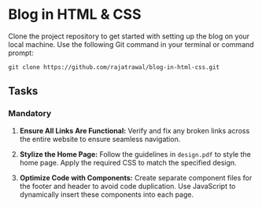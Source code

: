 # Blog in HTML & CSS

Clone the project repository to get started with setting up the blog on your local machine. Use the following Git command in your terminal or command prompt:

```shell
git clone https://github.com/rajatrawal/blog-in-html-css.git
```

## Tasks 

### Mandatory 
 
1. **Ensure All Links Are Functional:** 
Verify and fix any broken links across the entire website to ensure seamless navigation.
 
2. **Stylize the Home Page:** 
Follow the guidelines in `design.pdf` to style the home page. Apply the required CSS to match the specified design.
 
3. **Optimize Code with Components:** 
Create separate component files for the footer and header to avoid code duplication. Use JavaScript to dynamically insert these components into each page.